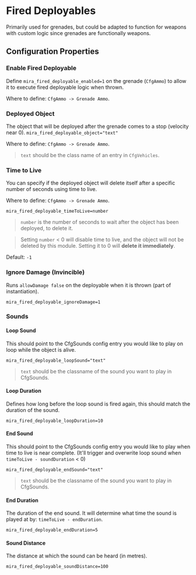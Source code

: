 # Fired Deployables

Primarily used for grenades, but could be adapted to function for weapons with custom logic since grenades are functionally weapons.

## Configuration Properties

### Enable Fired Deployable

Define `mira_fired_deployable_enabled=1` on the grenade (`CfgAmmo`) to allow it to execute fired deployable logic when thrown.

Where to define: `CfgAmmo -> Grenade Ammo`.

### Deployed Object

The object that will be deployed after the grenade comes to a stop (velocity near 0).
`mira_fired_deployable_object="text"`

Where to define: `CfgAmmo -> Grenade Ammo`.

> `text` should be the class name of an entry in `CfgVehicles`.

### Time to Live

You can specify if the deployed object will delete itself after a specific number of seconds using time to live.

Where to define: `CfgAmmo -> Grenade Ammo`.

`mira_fired_deployable_timeToLive=number`

> `number` is the number of seconds to wait after the object has been deployed, to delete it.

> Setting `number` < 0 will disable time to live, and the object will not be deleted by this module. Setting it to 0 will **delete it immediately**.

Default: `-1`

### Ignore Damage (Invincible)

Runs `allowDamage false` on the deployable when it is thrown (part of instantiation).

`mira_fired_deployable_ignoreDamage=1`

### Sounds

#### Loop Sound

This should point to the CfgSounds config entry you would like to play on loop while the object is alive.

`mira_fired_deployable_loopSound="text"`

> `text` should be the classname of the sound you want to play in CfgSounds.

#### Loop Duration

Defines how long before the loop sound is fired again, this should match the duration of the sound.

`mira_fired_deployable_loopDuration=10`

#### End Sound

This should point to the CfgSounds config entry you would like to play when time to live is near complete. (It'll trigger and overwrite loop sound when `timeToLive - soundDuration` < 0)

`mira_fired_deployable_endSound="text"`

> `text` should be the classname of the sound you want to play in CfgSounds.

#### End Duration

The duration of the end sound. It will determine what time the sound is played at by: `timeToLive - endDuration`.

`mira_fired_deployable_endDuration=5`

#### Sound Distance

The distance at which the sound can be heard (in metres).

`mira_fired_deployable_soundDistance=100`
